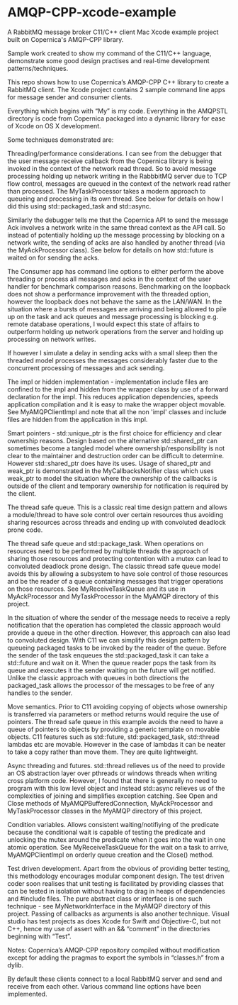# AMQP-CPP-xcode-example
A RabbitMQ message broker C11/C++ client Mac Xcode example project built on Copernica's AMQP-CPP library.

Sample work created to show my command of the C11/C++ language, demonstrate some good design practises and real-time development patterns/techniques.

This repo shows how to use Copernica’s AMQP-CPP C++ library to create a RabbitMQ client. The Xcode project contains 2 sample command line apps for message sender and consumer clients.

Everything which begins with “My” is my code. Everything in the AMQPSTL directory is code from Copernica packaged into a dynamic library for ease of Xcode on OS X development.

Some techniques demonstrated are:

Threading/performance considerations. I can see from the debugger that the user message receive callback from the Copernica library is being invoked in the context of the network read thread. So to avoid message processing holding up network writing in the RabbbitMQ server due to TCP flow control, messages are queued in the context of the network read rather than processed. The MyTaskProcessor takes a modern approach to queueing and processing in its own thread. See below for details on how I did this using std::packaged_task and std::async.

Similarly the debugger tells me that the Copernica API to send the message Ack involves a network write in the same thread context as the API call. So instead of potentially holding up the message processing by blocking on a network write, the sending of acks are also handled by another thread (via the MyAckProcessor class). See below for details on how std::future is waited on for sending the acks.

The Consumer app has command line options to either perform the above threading or process all messages and acks in the context of the user handler for benchmark comparison reasons. Benchmarking on the loopback does not show a performance improvement with the threaded option, however the loopback does not behave the same as the LAN/WAN. In the situation where a bursts of messages are arriving and being allowed to pile up on the task  and ack queues and message processing is blocking e.g. remote database operations, I would expect this state of affairs to outperform holding up network operations from the server and holding up processing on network writes.

If however I simulate a delay in sending acks with a small sleep then the threaded model processes the messages considerably faster due to the concurrent processing of messages and ack sending.

The impl or hidden implementation - implementation include files are confined to the impl and hidden from the wrapper class by use of a forward declaration for the impl. This reduces application dependencies, speeds application compilation and it is easy to make the wrapper object movable. See MyAMQPClientImpl and note that all the non 'impl' classes and include files are hidden from the application in this impl.

Smart pointers - std::unique_ptr is the first choice for efficiency and clear ownership reasons. Design based on the alternative std::shared_ptr can sometimes become a tangled model where ownership/responsibility is not clear to the maintainer and destruction order can be difficult to determine. However std::shared_ptr does have its uses. Usage of shared_ptr and weak_ptr is demonstrated in the MyCallbacksNotifier class which uses weak_ptr to model the situation where the ownership of the callbacks is outside of the client and temporary ownership for notification is required by the client.

The thread safe queue. This is a classic real time design pattern and allows a module/thread to have sole control over certain resources thus avoiding sharing resources across threads and ending up with convoluted deadlock prone code.

The thread safe queue and std::package_task. When operations on resources need to be performed by multiple threads the approach of sharing those resources and protecting contention with a mutex can lead to convoluted deadlock prone design. The classic thread safe queue model avoids this by allowing a subsystem to have sole control of those resources and be the reader of a queue containing messages that trigger operations on those resources. See MyReceiveTaskQueue and its use in MyAckProcessor and MyTaskProcessor in the MyAMQP directory of this project.

In the situation of where the sender of the message needs to receive a reply notification that the operation has completed the classic approach would provide a queue in the other direction. However, this approach can also lead to convoluted design. With C11 we can simplify this design pattern by queueing packaged tasks to be invoked by the reader of the queue. Before the sender of the task enqueues the std::packaged_task it can take a std::future and wait on it. When the queue reader pops the task from its queue and executes it the sender waiting on the future will get notified. Unlike the classic approach with queues in both directions the packaged_task allows the processor of the messages to be free of any handles to the sender.

Move semantics. Prior to C11 avoiding copying of objects whose ownership is transferred via parameters or method returns would require the use of pointers. The thread safe queue in this example avoids the need to have a queue of pointers to objects by providing a generic template on movable objects. C11 features such as std::future, std::packaged_task, std::thread lambdas etc are movable. However in the case of lambdas it can be neater to take a copy rather than move them. They are quite lightweight.

Async threading and futures. std::thread relieves us of the need to provide an OS abstraction layer over pthreads or windows threads when writing cross platform code. However, I found that there is generally no need to program with this low level object and instead std::async relieves us of the complexities of joining and simplifies exception catching. See Open and Close methods of MyAMQPBufferedConnection,  MyAckProcessor and MyTaskProcessor classes in the MyAMQP directory of this project.

Condition variables. Allows consistent waiting/notifiying of the predicate because the conditional wait is capable of testing the predicate and unlocking the mutex around the predicate when it goes into the wait in one atomic operation. See MyReceiveTaskQueue for the wait on a task to arrive, MyAMQPClientImpl on orderly queue creation and the Close() method.

Test driven development. Apart from the obvious of providing better testing, this methodology encourages  modular component design. The test driven coder soon realises that unit testing is facilitated by providing classes that can be tested in isolation without having to drag in heaps of dependencies and #include files. The pure abstract class or interface is one such technique - see MyNetworkInterface in the MyAMQP directory of this project. Passing of callbacks as arguments is also another technique. Visual studio has test projects as does Xcode for Swift and Objective-C, but not C++, hence my use of assert with an && “comment” in the directories beginning with “Test”.

Notes:
Copernica’s  AMQP-CPP repository compiled without modification except for adding the pragmas to export the symbols in “classes.h” from a dylib.

By default these clients connect to a local RabbitMQ server and send and receive from each other. Various command line options have been implemented.



